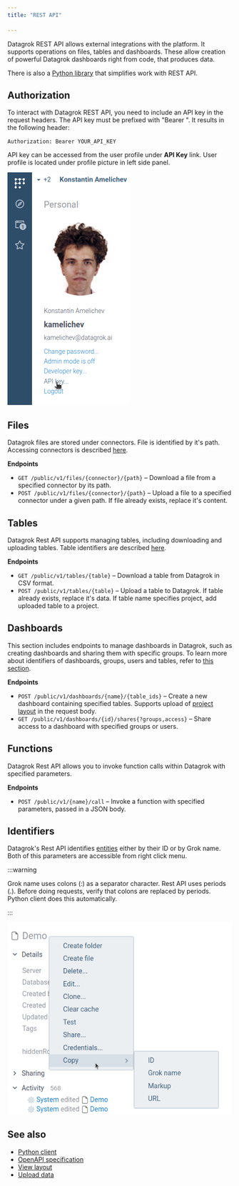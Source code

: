 ```yaml
---
title: "REST API"

---
```


Datagrok REST API allows external integrations with the platform. It supports operations on files, tables and dashboards. These allow creation of powerful Datagrok dashboards right from code, that produces data.

There is also a [Python library](https://github.com/datagrok-ai/public/tree/master/python-api) that simplifies work with REST API.

## Authorization

To interact with Datagrok REST API, you need to include an API key in the request headers. The API key must be prefixed with "Bearer ". It results in the following header:

```
Authorization: Bearer YOUR_API_KEY
```

API key can be accessed from the user profile under **API Key** link. User profile is located under profile picture in left side panel.

![](./api-key.png)


## Files
Datagrok files are stored under connectors. File is identified by it's path. Accessing connectors is described [here](#identifiers).

**Endpoints**
* `GET /public/v1/files/{connector}/{path}` – Download a file from a specified connector by its path.
* `POST /public/v1/files/{connector}/{path}` – Upload a file to a specified connector under a given path. If file already exists, replace it's content. 

## Tables
Datagrok Rest API supports managing tables, including downloading and uploading tables. Table identifiers are described [here](#identifiers).

**Endpoints**
* `GET /public/v1/tables/{table}` – Download a table from Datagrok in CSV format.
* `POST /public/v1/tables/{table}` – Upload a table to Datagrok. If table already exists, replace it's data. If table name specifies project, add uploaded table to a project.

## Dashboards
This section includes endpoints to manage dashboards in Datagrok, such as creating dashboards and sharing them with specific groups. To learn more about identifiers of dashboards, groups, users and tables, refer to [this section](#identifiers).

**Endpoints**
* `POST /public/v1/dashboards/{name}/{table_ids}` – Create a new dashboard containing specified tables. Supports upload of [project layout](../how-to/layouts.md#project-layouts) in the request body.
* `GET /public/v1/dashboards/{id}/shares{?groups,access}` – Share access to a dashboard with specified groups or users.

## Functions
Datagrok Rest API allows you to invoke function calls within Datagrok with specified parameters.

**Endpoints**

* `POST /public/v1/{name}/call` – Invoke a function with specified parameters, passed in a JSON body. 

## Identifiers

Datagrok's Rest API identifies [entities](../../datagrok/concepts/objects.md) either by their ID or by Grok name. Both of this parameters are accessible from right click menu.


:::warning

Grok name uses colons (:) as a separator character. Rest API uses periods (.). Before doing requests, verify that colons are replaced by periods. Python client does this automatically.

:::


![](./get-grok-name.png)

## See also
* [Python client](https://github.com/datagrok-ai/public/tree/master/python-api)
* [OpenAPI specification](https://public.datagrok.ai/api/public/api.yaml)
* [View layout](../how-to/layouts.md)
* [Upload data](../how-to/upload-data.md)